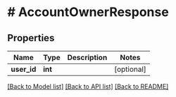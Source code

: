 # # AccountOwnerResponse

## Properties

Name | Type | Description | Notes
------------ | ------------- | ------------- | -------------
**user_id** | **int** |  | [optional] 

[[Back to Model list]](../../README.md#documentation-for-models) [[Back to API list]](../../README.md#documentation-for-api-endpoints) [[Back to README]](../../README.md)


